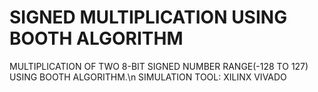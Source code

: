 # SIGNED MULTIPLICATION USING BOOTH ALGORITHM
 MULTIPLICATION OF TWO 8-BIT SIGNED NUMBER RANGE(-128 TO 127) USING BOOTH ALGORITHM.\n
 SIMULATION TOOL: XILINX VIVADO
